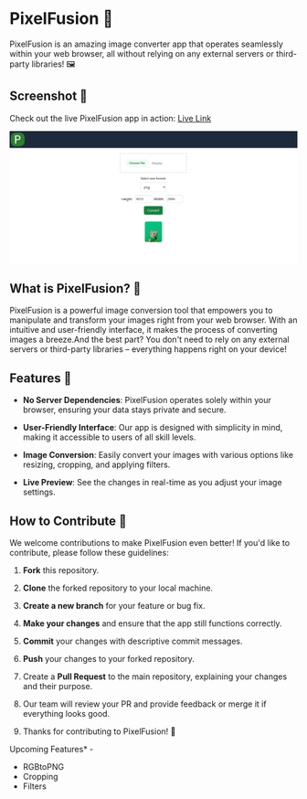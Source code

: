 # PixelFusion 🌟

PixelFusion is an amazing image converter app that operates seamlessly within your web browser, all without relying on any external servers or third-party libraries! 🖼️

## Screenshot 📸

Check out the live PixelFusion app in action: [Live Link](https://pixelfusion.vercel.app)

![Screenshot](/screenshot.jpg)

## What is PixelFusion? 🚀

PixelFusion is a powerful image conversion tool that empowers you to manipulate and transform your images right from your web browser. With an intuitive and user-friendly interface, it makes the process of converting images a breeze.And the best part? You don't need to rely on any external servers or third-party libraries – everything happens right on your device!

## Features 🎉

- **No Server Dependencies**: PixelFusion operates solely within your browser, ensuring your data stays private and secure.

- **User-Friendly Interface**: Our app is designed with simplicity in mind, making it accessible to users of all skill levels.

- **Image Conversion**: Easily convert your images with various options like resizing, cropping, and applying filters.

- **Live Preview**: See the changes in real-time as you adjust your image settings.

## How to Contribute 🤝

We welcome contributions to make PixelFusion even better! If you'd like to contribute, please follow these guidelines:

1. **Fork** this repository.

2. **Clone** the forked repository to your local machine.

3. **Create a new branch** for your feature or bug fix.

4. **Make your changes** and ensure that the app still functions correctly.

5. **Commit** your changes with descriptive commit messages.

6. **Push** your changes to your forked repository.

7. Create a **Pull Request** to the main repository, explaining your changes and their purpose.

8. Our team will review your PR and provide feedback or merge it if everything looks good.

9. Thanks for contributing to PixelFusion! 🙌

Upcoming Features* -

- RGBtoPNG
- Cropping
- Filters
